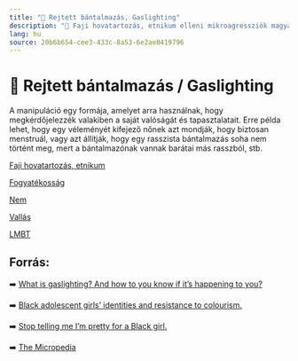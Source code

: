 ```yaml
---
title: "🚫 Rejtett bántalmazás, Gaslighting"
description: "🚫 Faji hovatartozás, etnikum elleni mikroagressziók magyarázata, háttere, javaslatok."
lang: hu
source: 20b6b654-cee3-433c-8a53-6e2ae8419796
---
```


<div class="wiki-content agression-title">

# 🚫 Rejtett bántalmazás / Gaslighting

A manipuláció egy formája, amelyet arra használnak, hogy megkérdőjelezzék valakiben a saját valóságát és tapasztalatait. Erre példa lehet, hogy egy véleményét kifejező nőnek azt mondják, hogy biztosan menstruál, vagy azt állítják, hogy egy rasszista bántalmazás soha nem történt meg, mert a bántalmazónak vannak barátai más rasszból, stb.


<div class="categories">

[Faji hovatartozás, etnikum](/#/entry?id=faji-hovatartozas-etnikum)

[Fogyatékosság](/#/entry?id=fogyatekossag)

[Nem](/#/entry?id=nem)

[Vallás](/#/entry?id=vallas)

[LMBT](/#/entry?id=lmbt)

</div>

## Forrás:

➡️ [What is gaslighting? And how to you know if it’s happening to you?](https://www.nbcnews.com/better/health/what-gaslighting-how-do-you-know-if-it-s-happening-ncna890866)

➡️ [Black adolescent girls’ identities and resistance to colourism.](https://journals.sagepub.com/doi/abs/10.1177/07435584211028218)

➡️ [Stop telling me I’m pretty for a Black girl.](http://www.mtv.com/news/2862057/stop-telling-me-im-pretty-for-a-black-girl/)

➡️ [The Micropedia](https://www.themicropedia.org/)


</div>